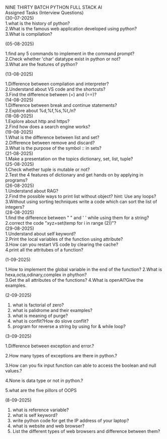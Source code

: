 NINE THIRTY BATCH PYTHON FULL STACK AI                                                                                                    
Assigned Tasks (Interview Questions)                                                                                                       
(30-07-2025)                                                                                                                               
1.what is the history of python?                                                                                                           
2.What is the famous web application developed using python?                                                                               
3.What is compilation?                                                                                                                     

(05-08-2025)                                                                                                                               

1.find any 5 commands to implement in the command prompt?                                                                                  
2.Check whether 'char' datatype exist in python or not?                                                                                    
3.What are the features of python?             

(13-08-2025)                                                                                                                               

1.Difference between compilation and interpreter?                                                                                          
2.Understand about VS code and the shortcuts?                                                                                              
3.Find the difference between (=) and (==)?                                                                                                
(14-08-2025)                                                                                                                               
1.Difference between break and continue statements?                                                                                        
2.Explore about %d,%f,%s,%t,/n?                                                                                                            
(18-08-2025)                                                                                                                               
1.Explore about http and https?                                                                                                            
2.Find how does a search engine works?                                                                                                     
(19-08-2025)                                                                                                                               
1.What is the difference between list and set?                                                                                             
2.Difference between remove and discard?                                                                                                   
3.What is the purpose of the symbol :: in sets?                                                                                            
(21-08-2025)                                                                                                                               
1.Make a presentation on the topics dictionary, set, list, tuple?                                                                          
(25-08-2025)                                                                                                                               
1.Check whether tuple is mutable or not?                                                                                                   
2.Test the 4 features of dictionary and get hands on by applying in programs?                                                              
(26-08-2025)                                                                                                                               
1.Understand about RAG?                                                                                                                    
2.Find the possible ways to print list without object? hint: Use any loops?
3.Without using sorting techniques write a code which can sort the list of integers?                                                       
(28-08-2025)                                                                                                                               
1.find the difference between " " and ' ' while using them for a string?                                                                   
2.correct the code "xyz=set(temp for i in range (2))"?                                                                                     
(29-08-2025)                                                                                                                               
1.Understand about self keyword?                                                                                                         
2.Print the local variables of the function using attribute?                                                                              
3.How can you restart VS code by clearing the cache?                                                                                      
4.print all the attritubes of a function?                                                                                                    

(1-09-2025)

1.How to implement the global variable in the end of the function?
2.What is hexa,octa,odinary,complex in phython?                                                                                                                                
3.Get the all attributes of the functions?
4.What is openAI?Give the examples.                                                                                                                                                     

(2-09-2025)
1. what is factorial of zero?
2. what is palidrome and their examples?
3. what is meaning of purge?
4. what is conflit?How do slove conflit?
5. program for reverse a string by using for & while loop?

(3-09-2025)

1.Difference between exception and error.?

2.How many types of exceptions are there in python.?

3.How can you fix input function can able to access the boolean and null values.?

4.None is data type or not in python.?

5.what are the five pillors of OOPS

(8-09-2025)

1. what is reference variable?
2. what is self keyword?
3. write python code for get the IP address of your laptop?
4. what is website and web browser?
5. List the different types of web browsers and difference between them?
  
